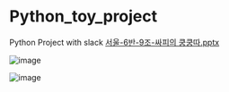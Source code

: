 # Python_toy_project
Python Project with slack
[서울-6반-9조-싸피의 쿵쿵따.pptx](https://github.com/Seo-donghoon/Python_toy_project/files/8749206/-6.-9.-.pptx)

![image](https://user-images.githubusercontent.com/67277380/169690547-17d369d7-2969-4e7f-b5f4-92736217da04.png)

![image](https://user-images.githubusercontent.com/67277380/169690558-1e0ae9a9-80fa-4eb7-b040-433305cde82b.png)

